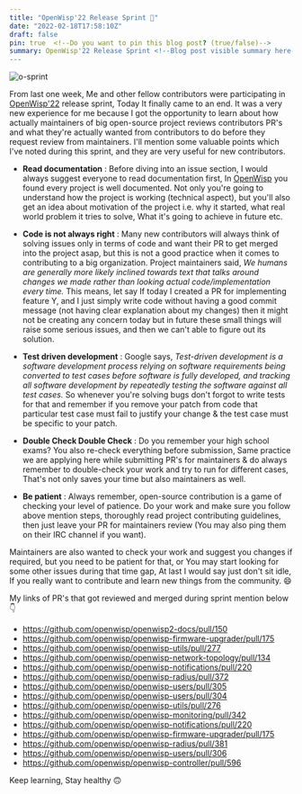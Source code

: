 ```yaml
---
title: "OpenWisp'22 Release Sprint 🚀"
date: "2022-02-18T17:58:10Z"
draft: false
pin: true  <!--Do you want to pin this blog post? (true/false)-->
summary: OpenWisp'22 Release Sprint <!--Blog post visible summary here-->
--- 
```

<!--Blog content-->

![o-sprint](https://user-images.githubusercontent.com/56113566/154739652-d72ca1ef-c67f-4822-be90-666fcb5681cc.jpeg)

From last one week, Me and other fellow contributors were participating in [OpenWisp'22](https://openwisp.org/) release sprint, Today It finally came to an end. It was a very new experience for me because I got the opportunity to learn about how actually maintainers of big open-source project reviews contributors PR's and what they're actually wanted from contributors to do before they request review from maintainers. I'll mention some valuable points which I've noted during this sprint, and they are very useful for new contributors.

- **Read documentation** : Before diving into an issue section, I would always suggest everyone to read documentation first, In [OpenWisp](https://openwisp.org/) you found every project is well documented. Not only you're going to understand how the project is working (technical aspect), but you'll also get an idea about motivation of the project i.e. why it started, what real world problem it tries to solve, What it's going to achieve in future etc.

- **Code is not always right** : Many new contributors will always think of solving issues only in terms of code and want their PR to get merged into the project asap, but this is not a good practice when it comes to contributing to a big organization. Project maintainers said, _We humans are generally more likely inclined towards text that talks around changes we made rather than looking actual code/implementation every time._ This means, let say If today I created a PR for implementing feature Y, and I just simply write code without having a good commit message (not having clear explanation about my changes) then it might not be creating any concern today but in future these small things will raise some serious issues, and then we can't able to figure out its solution.

- **Test driven development** :  Google says, _Test-driven development is a software development process relying on software requirements being converted to test cases before software is fully developed, and tracking all software development by repeatedly testing the software against all test cases._ So whenever you're solving bugs don't forgot to write tests for that and remember if you remove your patch from code that particular test case must fail to justify your change & the test case must be specific to your patch.

- **Double Check Double Check** : Do you remember your high school exams? You also re-check everything before submission, Same practice we are applying here while submitting PR's for maintainers & do always remember to double-check your work and try to run for different cases, That's not only saves your time but also maintainers as well.

- **Be patient** : Always remember, open-source contribution is a game of checking your level of patience. Do your work and make sure you follow above mention steps, thoroughly read project contributing guidelines, then just leave your PR for maintainers review (You may also ping them on their IRC channel if you want).

Maintainers are also wanted to check your work and suggest you changes if required, but you need to be patient for that, or You may start looking for some other issues during that time gap,  At last I would say just don't sit idle, If you really want to contribute and learn new things from the community. 😄


My links of PR's that got reviewed and merged during sprint mention below 👇

  - https://github.com/openwisp/openwisp2-docs/pull/150
  - https://github.com/openwisp/openwisp-firmware-upgrader/pull/175
  - https://github.com/openwisp/openwisp-utils/pull/277
  - https://github.com/openwisp/openwisp-network-topology/pull/134
  - https://github.com/openwisp/openwisp-notifications/pull/220
  - https://github.com/openwisp/openwisp-radius/pull/372
  - https://github.com/openwisp/openwisp-users/pull/305
  - https://github.com/openwisp/openwisp-users/pull/304
  - https://github.com/openwisp/openwisp-utils/pull/276
  - https://github.com/openwisp/openwisp-monitoring/pull/342
  - https://github.com/openwisp/openwisp-notifications/pull/220
  - https://github.com/openwisp/openwisp-firmware-upgrader/pull/175
  - https://github.com/openwisp/openwisp-radius/pull/381
  - https://github.com/openwisp/openwisp-users/pull/306
  - https://github.com/openwisp/openwisp-controller/pull/596

Keep learning, Stay healthy 🙃 

